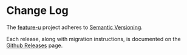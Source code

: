 # Change Log

The [feature-u](https://feature-u.js.org) project adheres
to [Semantic Versioning](http://semver.org/).

Each release, along with migration instructions, is documented on the
[Github Releases](https://github.com/KevinAst/feature-u/releases) page.
